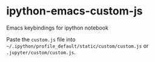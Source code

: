ipython-emacs-custom-js
=======================

Emacs keybindings for ipython notebook

Paste the `custom.js` file into `~/.ipython/profile_default/static/custom/custom.js` or `.jupyter/custom/custom.js`.
